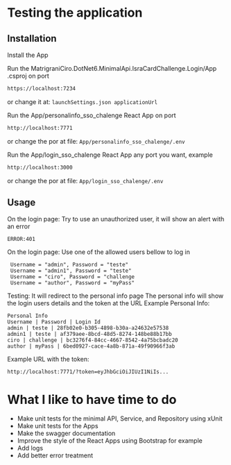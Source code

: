 # Testing the application
## Installation

Install the App 

Run the MatrigraniCiro.DotNet6.MinimalApi.IsraCardChallenge.Login/App .csproj on port
```bash
https://localhost:7234 
```
or change it at: ``launchSettings.json applicationUrl``

Run the App/personalinfo_sso_chalenge React App on port
```bash
http://localhost:7771
```
or change the por at file: ``App/personalinfo_sso_chalenge/.env``

Run the App/login_sso_chalenge React App any port you want, example
```bash
http://localhost:3000
```
or change the por at file: ``App/login_sso_chalenge/.env``

## Usage
On the login page:
Try to use an unauthorized user, it will show an alert with an error
```
ERROR:401
```
On the login page: Use one of the allowed users bellow to log in
```
 Username = "admin", Password = "teste" 
 Username = "admin1", Password = "teste" 
 Username = "ciro", Password = "challenge
 Username = "author", Password = "myPass"
```
Testing: 
It will redirect to the personal info page
The personal info will show the login users details and the token at the URL
Example Personal Info:
```
Personal Info
Username | Password | Login Id
admin | teste | 28fb02e0-b305-4898-b30a-a24632e57538
admin1 | teste | af379aee-8bcd-48d5-8274-148be88b17bb
ciro | challenge | bc3276f4-84cc-4667-8542-4a75bcbadc20
author | myPass | 6bed0927-cace-4a8b-871a-49f90966f3ab
```
Example URL with the token:
```
http://localhost:7771/?token=eyJhbGciOiJIUzI1NiIs...
```
# What I like to have time to do
 - Make unit tests for the minimal API, Service, and Repository using xUnit
 - Make unit tests for the Apps 
 - Make the swagger documentation
 - Improve the style of the React Apps using Bootstrap for example
 - Add logs
 - Add better error treatment